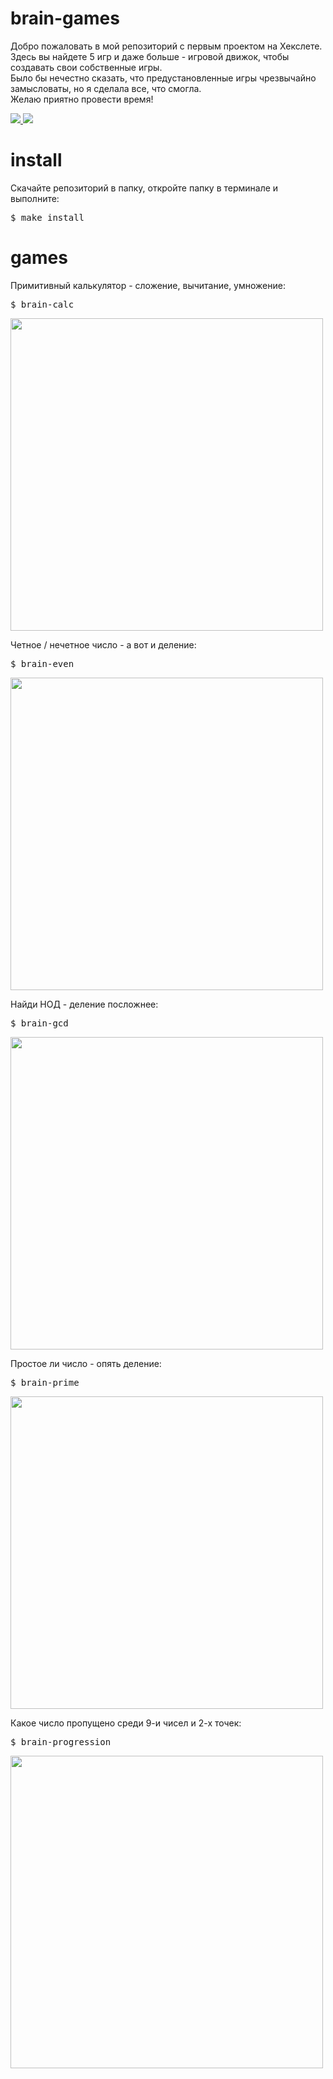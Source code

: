 # brain-games

Добро пожаловать в мой репозиторий с первым проектом на Хекслете.
<br>Здесь вы найдете 5 игр и даже больше - игровой движок, чтобы создавать свои собственные игры.
<br>Было бы нечестно сказать, что предустановленные игры чрезвычайно замысловаты,
но я сделала все, что смогла.
<br>Желаю приятно провести время!

<a href="https://codeclimate.com/github/tek-gal/frontend-project-lvl1/maintainability">
  <img src="https://api.codeclimate.com/v1/badges/f6a0553eccf9656461c8/maintainability" />
</a>
<a href="https://travis-ci.org/tek-gal/frontend-project-lvl1">
  <img src="https://travis-ci.com/tek-gal/frontend-project-lvl1.svg?branch=master" />
</a>
<br>

# install
Скачайте репозиторий в папку, откройте папку в терминале и выполните:
<pre>$ make install</pre>

# games
Примитивный калькулятор - сложение, вычитание, умножение:
<pre>$ brain-calc</pre>
<a href="https://asciinema.org/a/Di5YvIwn7KBqsMMCYNQas9hjj"><img src="https://asciinema.org/a/Di5YvIwn7KBqsMMCYNQas9hjj.png" width="500"/></a>

Четное / нечетное число - а вот и деление:
<pre>$ brain-even</pre>
<a href="https://asciinema.org/a/2MvW4W0Vsd2tyfHLmhVLATX5v"><img src="https://asciinema.org/a/2MvW4W0Vsd2tyfHLmhVLATX5v.png" width="500"/></a>

Найди НОД - деление посложнее:
<pre>$ brain-gcd</pre>
<a href="https://asciinema.org/a/ZMcu3IY6Mzf98ZEQULRvnEUo3"><img src="https://asciinema.org/a/ZMcu3IY6Mzf98ZEQULRvnEUo3.png" width="500"/></a>

Простое ли число - опять деление:
<pre>$ brain-prime</pre>
<a href="https://asciinema.org/a/G29LfNoI9CFC5lKNYmcp7ffjl"><img src="https://asciinema.org/a/G29LfNoI9CFC5lKNYmcp7ffjl.png" width="500"/></a>

Какое число пропущено среди 9-и чисел и 2-х точек:
<pre>$ brain-progression</pre>
<a href="https://asciinema.org/a/OyCJrHjKSmviJS6IcRkVvKT7M"><img src="https://asciinema.org/a/OyCJrHjKSmviJS6IcRkVvKT7M.png" width="500"/></a>
